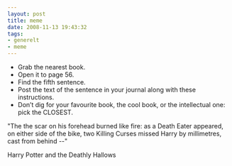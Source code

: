 ```yaml
---
layout: post
title: meme
date: 2008-11-13 19:43:32
tags: 
- generelt
- meme
---
```

 * Grab the nearest book.
 * Open it to page 56.
 * Find the fifth sentence.
 * Post the text of the sentence in your journal along with these instructions.
 * Don’t dig for your favourite book, the cool book, or the intellectual one: pick the CLOSEST.

"The the scar on his forehead burned like fire: as a Death Eater appeared, on either side of the bike, two Killing Curses missed Harry by millimetres, cast from behind --"

Harry Potter and the Deathly Hallows